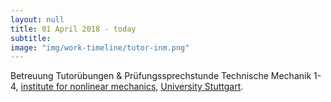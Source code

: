 ```yaml
---
layout: null
title: 01 April 2018 - today
subtitle:
image: "img/work-timeline/tutor-inm.png"
---
```

Betreuung Tutorübungen & Prüfungssprechstunde Technische Mechanik 1-4, [institute for nonlinear mechanics](https://www.inm.uni-stuttgart.de/en/index.html), [University Stuttgart](https://www.uni-stuttgart.de/).